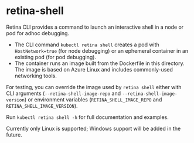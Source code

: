 # retina-shell

Retina CLI provides a command to launch an interactive shell in a node or pod for adhoc debugging.

* The CLI command `kubectl retina shell` creates a pod with `HostNetwork=true` (for node debugging) or an ephemeral container in an existing pod (for pod debugging).
* The container runs an image built from the Dockerfile in this directory. The image is based on Azure Linux and includes commonly-used networking tools.

For testing, you can override the image used by `retina shell` either with CLI arguments
(`--retina-shell-image-repo` and `--retina-shell-image-version`) or environment variables
(`RETINA_SHELL_IMAGE_REPO` and `RETINA_SHELL_IMAGE_VERSION`).

Run `kubectl retina shell -h` for full documentation and examples.

Currently only Linux is supported; Windows support will be added in the future.